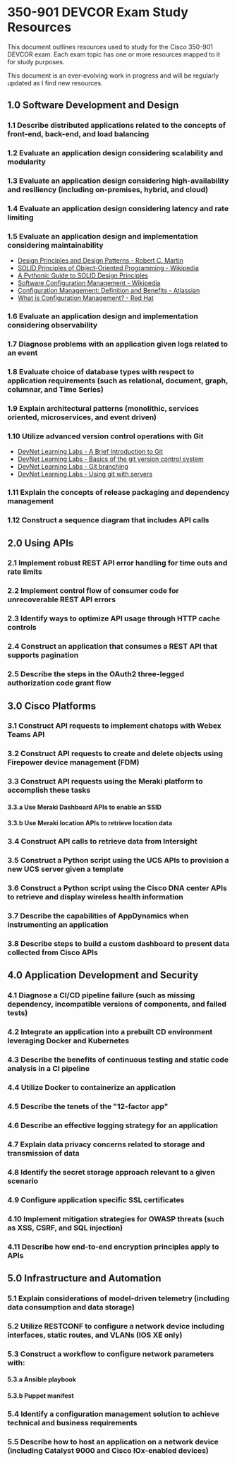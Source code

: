 # 350-901 DEVCOR Exam Study Resources

This document outlines resources used to study for the Cisco 350-901 DEVCOR exam. Each exam topic has one or more resources mapped to it for study purposes.

This document is an ever-evolving work in progress and will be regularly updated as I find new resources.

## 1.0 Software Development and Design

### 1.1 Describe distributed applications related to the concepts of front-end, back-end, and load balancing

### 1.2 Evaluate an application design considering scalability and modularity

### 1.3 Evaluate an application design considering high-availability and resiliency (including on-premises, hybrid, and cloud)

### 1.4 Evaluate an application design considering latency and rate limiting

### 1.5 Evaluate an application design and implementation considering maintainability

* [Design Principles and Design Patterns - Robert C. Martin](https://fi.ort.edu.uy/innovaportal/file/2032/1/design_principles.pdf)
* [SOLID Principles of Object-Oriented Programming - Wikipedia](https://en.wikipedia.org/wiki/SOLID)
* [A Pythonic Guide to SOLID Design Principles](https://dev.to/ezzy1337/a-pythonic-guide-to-solid-design-principles-4c8i)
* [Software Configuration Management - Wikipedia](https://en.wikipedia.org/wiki/Software_configuration_management)
* [Configuration Management: Definition and Benefits - Atlassian](https://www.atlassian.com/continuous-delivery/principles/configuration-management)
* [What is Configuration Management? - Red Hat](https://www.redhat.com/en/topics/automation/what-is-configuration-management)

### 1.6 Evaluate an application design and implementation considering observability

### 1.7 Diagnose problems with an application given logs related to an event

### 1.8 Evaluate choice of database types with respect to application requirements (such as relational, document, graph, columnar, and Time Series)

### 1.9 Explain architectural patterns (monolithic, services oriented, microservices, and event driven)

### 1.10 Utilize advanced version control operations with Git

* [DevNet Learning Labs - A Brief Introduction to Git](https://developer.cisco.com/learning/lab/git-basic-workflows/step/1)
* [DevNet Learning Labs - Basics of the git version control system](https://developer.cisco.com/learning/labs/git-intro/step/1)
* [DevNet Learning Labs - Git branching](https://developer.cisco.com/learning/labs/git-branching/step/1)
* [DevNet Learning Labs - Using git with servers](https://developer.cisco.com/learning/labs/git-servers/step/1)

### 1.11 Explain the concepts of release packaging and dependency management

### 1.12 Construct a sequence diagram that includes API calls

## 2.0 Using APIs

### 2.1 Implement robust REST API error handling for time outs and rate limits

### 2.2 Implement control flow of consumer code for unrecoverable REST API errors

### 2.3 Identify ways to optimize API usage through HTTP cache controls

### 2.4 Construct an application that consumes a REST API that supports pagination

### 2.5 Describe the steps in the OAuth2 three-legged authorization code grant flow

## 3.0 Cisco Platforms

### 3.1 Construct API requests to implement chatops with Webex Teams API

### 3.2 Construct API requests to create and delete objects using Firepower device management (FDM)

### 3.3 Construct API requests using the Meraki platform to accomplish these tasks

#### 3.3.a Use Meraki Dashboard APIs to enable an SSID

#### 3.3.b Use Meraki location APIs to retrieve location data

### 3.4 Construct API calls to retrieve data from Intersight

### 3.5 Construct a Python script using the UCS APIs to provision a new UCS server given a template

### 3.6 Construct a Python script using the Cisco DNA center APIs to retrieve and display wireless health information

### 3.7 Describe the capabilities of AppDynamics when instrumenting an application

### 3.8 Describe steps to build a custom dashboard to present data collected from Cisco APIs

## 4.0 Application Development and Security

### 4.1 Diagnose a CI/CD pipeline failure (such as missing dependency, incompatible versions of components, and failed tests)

### 4.2 Integrate an application into a prebuilt CD environment leveraging Docker and Kubernetes

### 4.3 Describe the benefits of continuous testing and static code analysis in a CI pipeline

### 4.4 Utilize Docker to containerize an application

### 4.5 Describe the tenets of the "12-factor app"

### 4.6 Describe an effective logging strategy for an application

### 4.7 Explain data privacy concerns related to storage and transmission of data

### 4.8 Identify the secret storage approach relevant to a given scenario

### 4.9 Configure application specific SSL certificates

### 4.10 Implement mitigation strategies for OWASP threats (such as XSS, CSRF, and SQL injection)

### 4.11 Describe how end-to-end encryption principles apply to APIs

## 5.0 Infrastructure and Automation

### 5.1 Explain considerations of model-driven telemetry (including data consumption and data storage)

### 5.2 Utilize RESTCONF to configure a network device including interfaces, static routes, and VLANs (IOS XE only)

### 5.3 Construct a workflow to configure network parameters with:

#### 5.3.a Ansible playbook

#### 5.3.b Puppet manifest

### 5.4 Identify a configuration management solution to achieve technical and business requirements

### 5.5 Describe how to host an application on a network device (including Catalyst 9000 and Cisco IOx-enabled devices)
